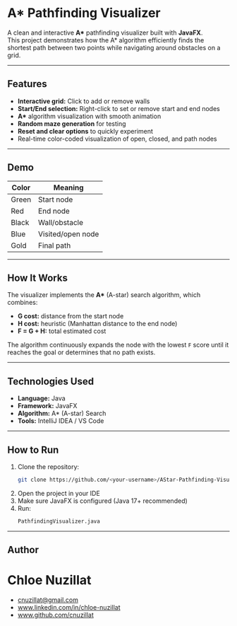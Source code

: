 # A* Pathfinding Visualizer

A clean and interactive **A\*** pathfinding visualizer built with **JavaFX**.  
This project demonstrates how the A* algorithm efficiently finds the shortest path between two points while navigating around obstacles on a grid.

---

## Features

- **Interactive grid:** Click to add or remove walls  
- **Start/End selection:** Right-click to set or remove start and end nodes  
- **A\*** algorithm visualization with smooth animation  
- **Random maze generation** for testing  
- **Reset and clear options** to quickly experiment  
- Real-time color-coded visualization of open, closed, and path nodes  

---

## Demo

| Color | Meaning |
|-------|----------|
| Green | Start node |
| Red | End node |
| Black | Wall/obstacle |
| Blue | Visited/open node |
| Gold | Final path |

---

## How It Works

The visualizer implements the **A\*** (A-star) search algorithm, which combines:
- **G cost:** distance from the start node  
- **H cost:** heuristic (Manhattan distance to the end node)  
- **F = G + H:** total estimated cost  

The algorithm continuously expands the node with the lowest `F` score until it reaches the goal or determines that no path exists.

---

## Technologies Used

- **Language:** Java  
- **Framework:** JavaFX  
- **Algorithm:** A\* (A-star) Search  
- **Tools:** IntelliJ IDEA / VS Code  

---

## How to Run

1. Clone the repository:
   ```bash
   git clone https://github.com/<your-username>/AStar-Pathfinding-Visualizer.git
   ```
2. Open the project in your IDE
3. Make sure JavaFX is configured (Java 17+ recommended)
4. Run:
   ```bash
   PathfindingVisualizer.java
   ```
---

## Author

# Chloe Nuzillat
- cnuzillat@gmail.com
- www.linkedin.com/in/chloe-nuzillat
- www.github.com/cnuzillat
